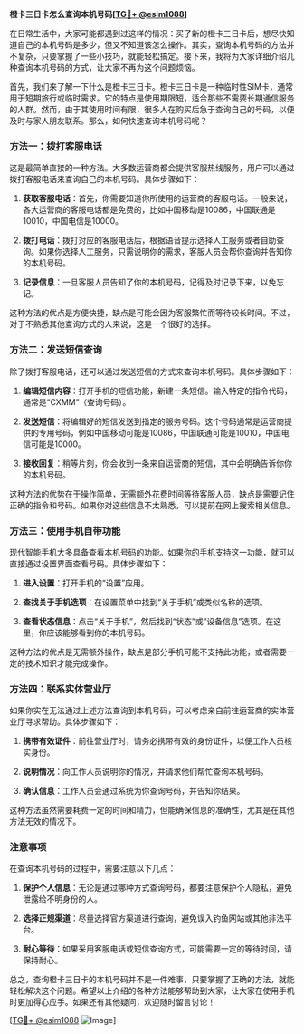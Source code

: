 **橙卡三日卡怎么查询本机号码[[TG💪+ @esim1088](https://t.me/s/esim1088)]**

在日常生活中，大家可能都遇到过这样的情况：买了新的橙卡三日卡后，想尽快知道自己的本机号码是多少，但又不知道该怎么操作。其实，查询本机号码的方法并不复杂，只要掌握了一些小技巧，就能轻松搞定。接下来，我将为大家详细介绍几种查询本机号码的方式，让大家不再为这个问题烦恼。

首先，我们来了解一下什么是橙卡三日卡。橙卡三日卡是一种临时性SIM卡，通常用于短期旅行或临时需求。它的特点是使用期限短，适合那些不需要长期通信服务的人群。然而，由于其使用时间有限，很多人在购买后急于查询自己的号码，以便及时与家人朋友联系。那么，如何快速查询本机号码呢？

### 方法一：拨打客服电话

这是最简单直接的一种方法。大多数运营商都会提供客服热线服务，用户可以通过拨打客服电话来查询自己的本机号码。具体步骤如下：

1. **获取客服电话**：首先，你需要知道你所使用的运营商的客服电话。一般来说，各大运营商的客服电话都是免费的，比如中国移动是10086，中国联通是10010，中国电信是10000。
   
2. **拨打电话**：拨打对应的客服电话后，根据语音提示选择人工服务或者自助查询。如果你选择人工服务，只需说明你的需求，客服人员会帮你查询并告知你的本机号码。

3. **记录信息**：一旦客服人员告知了你的本机号码，记得及时记录下来，以免忘记。

这种方法的优点是方便快捷，缺点是可能会因为客服繁忙而等待较长时间。不过，对于不熟悉其他查询方式的人来说，这是一个很好的选择。

### 方法二：发送短信查询

除了拨打客服电话，还可以通过发送短信的方式来查询本机号码。具体步骤如下：

1. **编辑短信内容**：打开手机的短信功能，新建一条短信。输入特定的指令代码，通常是“CXMM”（查询号码）。

2. **发送短信**：将编辑好的短信发送到指定的服务号码。这个号码通常是运营商提供的专用号码，例如中国移动可能是10086，中国联通可能是10010，中国电信可能是10000。

3. **接收回复**：稍等片刻，你会收到一条来自运营商的短信，其中会明确告诉你你的本机号码。

这种方法的优势在于操作简单，无需额外花费时间等待客服人员，缺点是需要记住正确的指令和号码。如果你对这些信息不太熟悉，可以提前在网上搜索相关信息。

### 方法三：使用手机自带功能

现代智能手机大多具备查看本机号码的功能。如果你的手机支持这一功能，就可以直接通过设置界面查看号码。具体步骤如下：

1. **进入设置**：打开手机的“设置”应用。

2. **查找关于手机选项**：在设置菜单中找到“关于手机”或类似名称的选项。

3. **查看状态信息**：点击“关于手机”，然后找到“状态”或“设备信息”选项。在这里，你应该能够看到你的本机号码。

这种方法的优点是无需额外操作，缺点是部分手机可能不支持此功能，或者需要一定的技术知识才能完成操作。

### 方法四：联系实体营业厅

如果你实在无法通过上述方法查询到本机号码，可以考虑亲自前往运营商的实体营业厅寻求帮助。具体步骤如下：

1. **携带有效证件**：前往营业厅时，请务必携带有效的身份证件，以便工作人员核实身份。

2. **说明情况**：向工作人员说明你的情况，并请求他们帮忙查询本机号码。

3. **确认信息**：工作人员会通过系统为你查询号码，并告知你结果。

这种方法虽然需要耗费一定的时间和精力，但能确保信息的准确性，尤其是在其他方法无效的情况下。

### 注意事项

在查询本机号码的过程中，需要注意以下几点：

1. **保护个人信息**：无论是通过哪种方式查询号码，都要注意保护个人隐私，避免泄露给不明身份的人。

2. **选择正规渠道**：尽量选择官方渠道进行查询，避免误入钓鱼网站或其他非法平台。

3. **耐心等待**：如果采用客服电话或短信查询方式，可能需要一定的等待时间，请保持耐心。

总之，查询橙卡三日卡的本机号码并不是一件难事，只要掌握了正确的方法，就能轻松解决这个问题。希望以上介绍的各种方法能够帮助到大家，让大家在使用手机时更加得心应手。如果还有其他疑问，欢迎随时留言讨论！

[[TG💪+ @esim1088](https://t.me/s/esim1088) ![Image](https://i.postimg.cc/4NQfJmqS/Snipaste-2025-05-13-00-14-12.png)]
